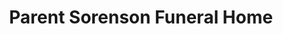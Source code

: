 ---
title: "Parent Sorenson Funeral Home"
url: /petaluma/parent-sorenson-funeral-home/
shop: funeral directors
---